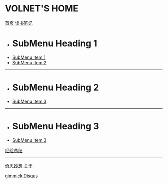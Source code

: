 # VOLNET'S HOME

[首页](index.md)
[读书笔记]()

  * # SubMenu Heading 1
  * [SubMenu Item 1](subitem1.md)
  * [SubMenu Item 2](subitem2.md)
  - - - -
  * # SubMenu Heading 2
  * [SubMenu Item 3](subitem3.md)
  - - - -
  * # SubMenu Heading 3
  * [SubMenu Item 3](subitem3.md)

[经验总结](item2.md)
- - - -
[奇思妙想](item3.md)
[关于](about.md)

[gimmick:Disqus](volnet)
